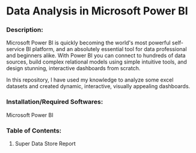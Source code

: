 # Data Analysis in Microsoft Power BI

### Description: 

Microsoft Power BI is quickly becoming the world's most powerful self-service BI platform, and an absolutely essential tool for data professional and beginners alike.
With Power BI you can connect to hundreds of data sources, build complex relational models using simple intuitive tools, and design stunning, interactive dashboards from scratch.

In this repository, I have used my knowledge to analyze some excel datasets and created dynamic, interactive, visually appealing dashboards.

### Installation/Required Softwares: 

Microsoft Power BI


### Table of Contents: 
1. Super Data Store Report
